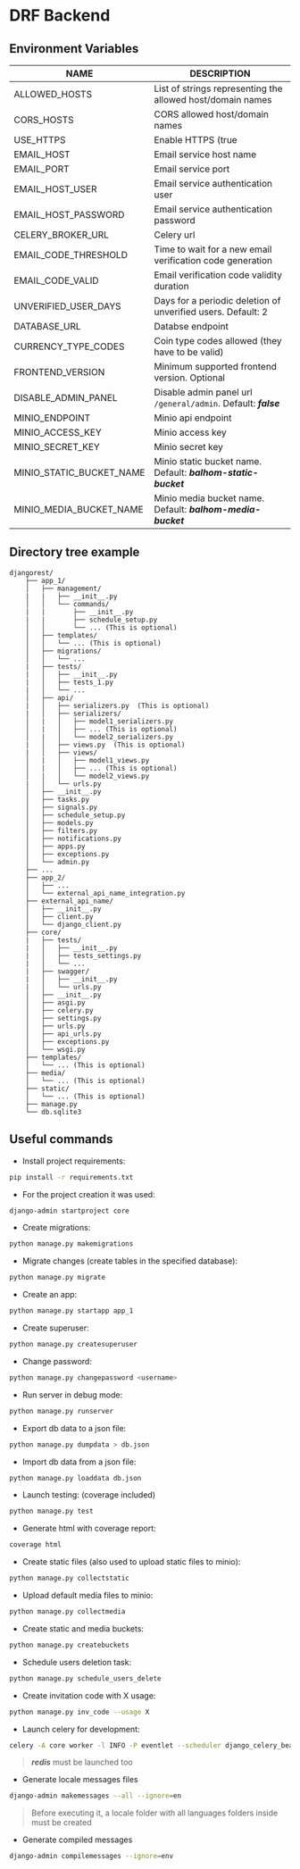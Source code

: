 # DRF Backend

## Environment Variables

| NAME                     | DESCRIPTION                                                    |
| ------------------------ | -------------------------------------------------------------- |
| ALLOWED_HOSTS            | List of strings representing the allowed host/domain names     |
| CORS_HOSTS               | CORS allowed host/domain names                                 |
| USE_HTTPS                | Enable HTTPS (true                                             | false). Default: ***false*** |
| EMAIL_HOST               | Email service host name                                        |
| EMAIL_PORT               | Email service port                                             |
| EMAIL_HOST_USER          | Email service authentication user                              |
| EMAIL_HOST_PASSWORD      | Email service authentication password                          |
| CELERY_BROKER_URL        | Celery url                                                     |
| EMAIL_CODE_THRESHOLD     | Time to wait for a new email verification code generation      |
| EMAIL_CODE_VALID         | Email verification code validity duration                      |
| UNVERIFIED_USER_DAYS     | Days for a periodic deletion of unverified users. Default: 2   |
| DATABASE_URL             | Databse endpoint                                               |
| CURRENCY_TYPE_CODES      | Coin type codes allowed (they have to be valid)                |
| FRONTEND_VERSION         | Minimum supported frontend version. Optional                   |
| DISABLE_ADMIN_PANEL      | Disable admin panel url `/general/admin`. Default: ***false*** |
| MINIO_ENDPOINT           | Minio api endpoint                                             |
| MINIO_ACCESS_KEY         | Minio access key                                               |
| MINIO_SECRET_KEY         | Minio secret key                                               |
| MINIO_STATIC_BUCKET_NAME | Minio static bucket name. Default: ***balhom-static-bucket***  |
| MINIO_MEDIA_BUCKET_NAME  | Minio media bucket name. Default: ***balhom-media-bucket***    |

## Directory tree example

~~~
djangorest/
    ├── app_1/
    │   ├── management/
    |   |   ├── __init__.py
    │   │   └── commands/
    |   |       ├── __init__.py
    |   |       ├── schedule_setup.py
    │   │       └── ... (This is optional)
    │   ├── templates/
    │   │   └── ... (This is optional)
    │   ├── migrations/
    │   │   └── ...
    |   ├── tests/
    |   │   ├── __init__.py
    |   │   ├── tests_1.py
    |   │   └── ...
    │   ├── api/
    |   │   ├── serializers.py  (This is optional)
    |   │   ├── serializers/
    │   |   │   ├── model1_serializers.py
    │   |   │   ├── ... (This is optional)
    │   |   │   └── model2_serializers.py
    |   │   ├── views.py  (This is optional)
    |   │   ├── views/
    │   |   │   ├── model1_views.py
    │   |   │   ├── ... (This is optional)
    │   |   │   └── model2_views.py
    |   │   └── urls.py
    │   ├── __init__.py
    │   ├── tasks.py
    │   ├── signals.py
    │   ├── schedule_setup.py
    │   ├── models.py
    │   ├── filters.py
    │   ├── notifications.py
    │   ├── apps.py
    │   ├── exceptions.py
    │   └── admin.py
    ├── ...
    ├── app_2/
    │   ├── ...
    │   └── external_api_name_integration.py
    ├── external_api_name/
    │   ├── __init__.py
    │   ├── client.py
    │   └── django_client.py
    ├── core/
    |   ├── tests/
    |   │   ├── __init__.py
    |   │   ├── tests_settings.py
    |   │   └── ...
    |   ├── swagger/
    |   │   ├── __init__.py
    |   │   └── urls.py
    │   ├── __init__.py
    │   ├── asgi.py
    │   ├── celery.py
    │   ├── settings.py
    │   ├── urls.py
    │   ├── api_urls.py
    │   ├── exceptions.py
    │   └── wsgi.py
    ├── templates/
    │   └── ... (This is optional)
    ├── media/
    │   └── ... (This is optional)
    ├── static/
    │   └── ... (This is optional)
    ├── manage.py
    └── db.sqlite3
~~~

## Useful commands

* Install project requirements:

~~~bash
pip install -r requirements.txt
~~~

* For the project creation it was used:

~~~bash
django-admin startproject core
~~~

* Create migrations:

~~~bash
python manage.py makemigrations
~~~

* Migrate changes (create tables in the specified database):

~~~bash
python manage.py migrate
~~~

* Create an app:

~~~bash
python manage.py startapp app_1
~~~

* Create superuser:

~~~bash
python manage.py createsuperuser
~~~

* Change password:

~~~bash
python manage.py changepassword <username>
~~~

* Run server in debug mode:

~~~bash
python manage.py runserver 
~~~

* Export db data to a json file:

~~~bash
python manage.py dumpdata > db.json
~~~

* Import db data from a json file:

~~~bash
python manage.py loaddata db.json
~~~

* Launch testing: (coverage included)

~~~bash
python manage.py test
~~~

* Generate html with coverage report:

~~~bash
coverage html
~~~

* Create static files (also used to upload static files to minio):

~~~bash
python manage.py collectstatic
~~~

* Upload default media files to minio:

~~~bash
python manage.py collectmedia
~~~

* Create static and media buckets:

~~~bash
python manage.py createbuckets
~~~

* Schedule users deletion task:

~~~bash
python manage.py schedule_users_delete
~~~

* Create invitation code with X usage:

~~~bash
python manage.py inv_code --usage X
~~~

* Launch celery for development:

~~~bash
celery -A core worker -l INFO -P eventlet --scheduler django_celery_beat.schedulers:DatabaseScheduler
~~~

> ***redis*** must be launched too

* Generate locale messages files

~~~bash
django-admin makemessages --all --ignore=en
~~~

> Before executing it, a locale folder with all languages folders inside must be created

* Generate compiled messages

~~~bash
django-admin compilemessages --ignore=env
~~~
